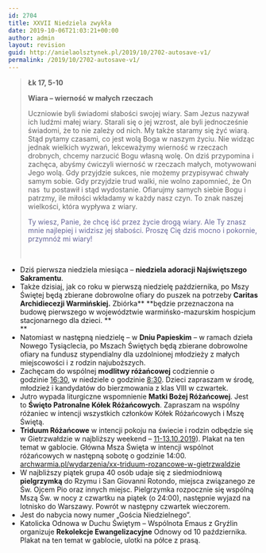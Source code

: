```yaml
---
id: 2704
title: XXVII Niedziela zwykła
date: 2019-10-06T21:03:21+00:00
author: admin
layout: revision
guid: http://anielaolsztynek.pl/2019/10/2702-autosave-v1/
permalink: /2019/10/2702-autosave-v1/
---
```

> **Łk 17, 5-10**
> 
> **Wiara &#8211; wierność w małych rzeczach**
> 
> Uczniowie byli świadomi słabości swojej wiary. Sam Jezus nazywał ich ludźmi małej wiary. Starali się o jej wzrost, ale byli jednocześnie świadomi, że to nie zależy od nich. My także staramy się żyć wiarą. Stąd pytamy czasami, co jest wolą Boga w naszym życiu. Nie widząc jednak wielkich wyzwań, lekceważymy wierność w rzeczach drobnych, chcemy narzucić Bogu własną wolę. On dziś przypomina i zachęca, abyśmy ćwiczyli wierność w rzeczach małych, motywowani Jego wolą. Gdy przyjdzie sukces, nie możemy przypisywać chwały samym sobie. Gdy przyjdzie trud walki, nie wolno zapomnieć, że On  nas  tu postawił i stąd wydostanie. Ofiarujmy samych siebie Bogu i patrzmy, ile miłości wkładamy w każdy nasz czyn. To znak naszej wielkości, która wypływa z wiary.
> 
> <span style="color: #666699;">Ty wiesz, Panie, że chcę iść przez życie drogą wiary. Ale Ty znasz mnie najlepiej i widzisz jej słabości. Proszę Cię dziś mocno i pokornie, przymnóż mi wiary!</span>
> 
> &nbsp;

  * Dziś pierwsza niedziela miesiąca – **niedziela adoracji Najświętszego Sakramentu**.
  * Także dzisiaj, jak co roku w pierwszą niedzielę października, po Mszy Świętej będą zbierane dobrowolne ofiary do puszek na potrzeby **Caritas Archidiecezji Warmińskiej.** Zbiórka** **będzie przeznaczona na budowę pierwszego w województwie warmińsko-mazurskim hospicjum stacjonarnego dla dzieci. **  
** 
  * Natomiast w następną niedzielę – w **Dniu Papieskim** – w ramach dzieła Nowego Tysiąclecia, po Mszach Świętych będą zbierane dobrowolne ofiary na fundusz stypendialny dla uzdolnionej młodzieży z małych miejscowości i z rodzin najuboższych.
  * Zachęcam do wspólnej **modlitwy różańcowej** codziennie o godzinie <span style="text-decoration: underline;">16:30</span>, w niedziele o godzinie <span style="text-decoration: underline;">8:30</span>. Dzieci zapraszam w środę, młodzież i kandydatów do bierzmowania z klas VIII w czwartek.
  * Jutro wypada liturgiczne wspomnienie **Matki Bożej Różańcowej**. Jest to **Święto Patronalne Kółek Różańcowych**. Zapraszam na wspólny różaniec w intencji wszystkich członków Kółek Różańcowych i Mszę Świętą.
  * **Triduum Różańcowe** w intencji pokoju na świecie i rodzin odbędzie się w Gietrzwałdzie w najbliższy weekend &#8211; <span style="text-decoration: underline;">11-13.10.2019</span>). Plakat na ten temat w gablocie. Główna Msza Święta w intencji wspólnot różańcowych w następną sobotę o godzinie 14:00.  
    [archwarmia.pl/wydarzenia/xx-triduum-rozancowe-w-gietrzwaldzie](http://archwarmia.pl/wydarzenia/xx-triduum-rozancowe-w-gietrzwaldzie)
  * W najbliższy piątek grupa 40 osób udaje się z siedmiodniową **pielgrzymką** do Rzymu i San Giovanni Rotondo, miejsca związanego ze Św. Ojcem Pio oraz innych miejsc. Pielgrzymka rozpocznie się wspólną Mszą Św. w nocy z czwartku na piątek (o 24:00), następnie wyjazd na lotnisko do Warszawy. Powrót w następny czwartek wieczorem.
  * Jest do nabycia nowy numer „Gościa Niedzielnego”.
  * Katolicka Odnowa w Duchu Świętym &#8211; Wspólnota Emaus z Gryźlin organizuje **Rekolekcje Ewangelizacyjne** Odnowy od 10 października. Plakat na ten temat w gablocie, ulotki na półce z prasą.